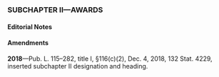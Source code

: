 ### SUBCHAPTER II—AWARDS ###

#### **Editorial Notes** ####

#### Amendments ####

**2018**—Pub. L. 115–282, title I, §116(c)(2), Dec. 4, 2018, 132 Stat. 4229, inserted subchapter II designation and heading.